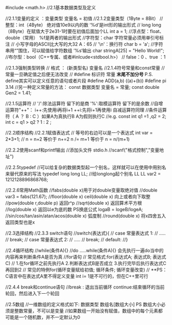 #include <math.h>
//2.1基本数据类型及定义

//2.1.1变量的定义   ：变量类型 变量名 = 初值
//2.1.2变量类型（1Byte = 8Bit）
//整型：int（4Byte） 绝对值10e9以内的数  ‘%d’是int形的输出形式
//     long long（8Byte）在赋值大于2e31-1时要在初值后面加个LL
int a = 1;
//浮点型：float、double（常用） %f是两者的输出形式
//字符型：char  字符常量必须用单引号标注
//       小写字母的ASCII比大写的大32   A：65
//       '\n'：换行符
char b = 'a';
//字符串用“”围住，可以赋值给字符数组 ’%s‘输出
char stringA[25] = "Hello World!";
//布尔型：bool（C++专属、或者#inlcude<stdbool.h>）
//        false：0 、true ：1

//2.1.3强制类型转换
//  格式 ： (新类型名) 变量名
//2.1.4符号常量和const常量
//  常量一旦确定值之后便无法改变
//  #define 标识符 常量 ****末尾不加分号****           P.S. define其实可以定义任意的语句或者片段 #define ADD(a,b) ((a)+(b))
#define pi 3.14
//另一种定义常量的方法： const 数据类型 变量名 = 常量;
const double Gen2 = 1.41;

//2.1.5运算符
// '/':除法运算符 留下的是商 '%':取模运算符 留下的是余数
//自增运算符"++"： i++:先使用i再将i+1  ++i:先将i+1再使用i   自减运算符同理
//条件运算符（ A ？ B : C ）如果A为真执行B A为假则执行C
//e.g.
const int q1 =1 ,q2 = 2;
int c = q1 > q2 ? 1 : 2 ;


//2.2顺序结构
//2.2.1赋值表达式
//    等号的右边可以是一个表达式
int var = 2*3+1;
//    n = n+2 等价于 n+=2  n /= m+1 等价于 n = n/(m+1)

//2.2.2使用scanf和printf输出
//添加头文件 stdio.h
//scanf("格式控制","变量地址")



//2.2.5typedef
//可以给复杂的数据类型起一个别名，这样就可以在使用中用别名来替代原来的写法
typedef long long LL;   //给longlong起个别名 LL
LL var2  = 1212128896868768;

//2.2.6常用Math函数
//fabs(double x)用于对double变量取绝对值
//double var3 = fabs(121.67);
//floor(double x) ceil(double x) 向上或者向下取整
//pow(double r,double p) 返回r^p
//sqrt(double x) 返回算术平方根
//log(double x)  返回以e为底的数         PS换底公式 logaB = logeB/logeA;
//sin/cos/tan/asin/atan/acos(double x)   弧度制
//round(double x) 将x四舍五入返回类型也是x


//2.3选择结构
//2.3.3 switch语句
//switch(表达式){
//    case 常量表达式 1:
//        .....
//        break;
//    case 常量表达式 2:
//        .....
//        break;
//    default:
//}

//2.4循环结构
//while(条件A){}
//do .....while(条件A){}   会先执行一遍do当中的内容再来判断条件A是否为真
//for语句
//      常见格式:for(表达式A; 表达式B; 表达式C)
//      1.在for循环之前先执行A 2.判断表达式B是否成立 3.执行完毕后执行表达式C再回到2
//      常见的特例for(循环变量赋给初值; 循环条件; 循环变量改变)
//      **PS： C语言中在表达式A里不得定义变量 int i= 1是不可行的，但在C++里可行

//2.4.4 break和continue语句
//break : 退出当前循环    continue:结束循环的当前轮回，然后进入下一个轮回

//2.5数组
//一维数组的定义格式如下: 数据类型 数组名[数组大小]   PS 数组大小必须是整数常量，不可以是变量
//如果数组一开始没有赋值，数组中的每个元素都可能是一个随机数，并不一定默认为0





